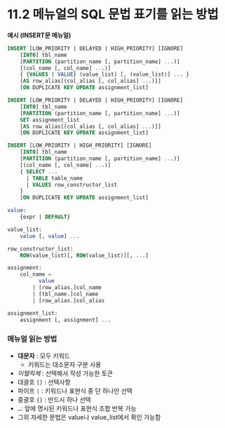 # 11.2 메뉴얼의 SQL 문법 표기를 읽는 방법

**예시 (INSERT문 메뉴얼)**

```sql
INSERT [LOW_PRIORITY | DELAYED | HIGH_PRIORITY] [IGNORE]
    [INTO] tbl_name
    [PARTITION (partition_name [, partition_name] ...)]
    [(col_name [, col_name] ...)]
    { {VALUES | VALUE} (value_list) [, (value_list)] ... }
    [AS row_alias[(col_alias [, col_alias] ...)]]
    [ON DUPLICATE KEY UPDATE assignment_list]

INSERT [LOW_PRIORITY | DELAYED | HIGH_PRIORITY] [IGNORE]
    [INTO] tbl_name
    [PARTITION (partition_name [, partition_name] ...)]
    SET assignment_list
    [AS row_alias[(col_alias [, col_alias] ...)]]
    [ON DUPLICATE KEY UPDATE assignment_list]

INSERT [LOW_PRIORITY | HIGH_PRIORITY] [IGNORE]
    [INTO] tbl_name
    [PARTITION (partition_name [, partition_name] ...)]
    [(col_name [, col_name] ...)]
    { SELECT ... 
      | TABLE table_name 
      | VALUES row_constructor_list
    }
    [ON DUPLICATE KEY UPDATE assignment_list]

value:
    {expr | DEFAULT}

value_list:
    value [, value] ...

row_constructor_list:
    ROW(value_list)[, ROW(value_list)][, ...]

assignment:
    col_name = 
          value
        | [row_alias.]col_name
        | [tbl_name.]col_name
        | [row_alias.]col_alias

assignment_list:
    assignment [, assignment] ...
```

### 메뉴얼 읽는 방법

- **대문자** : 모두 키워드
    - 키워드는 대소문자 구분 사용
- *이텔릭체* : 선택해서 작성 가능한 토큰
- 대괄호 `[]` : 선택사항
- 파이프 `|` : 키워드나 표현식 중 단 하나만 선택
- 중괄호 `{}` : 반드시 하나 선택
- `…`: 앞에 명시된 키워드나 표현식 조합 반복 가능
- 그외 자세한 문법은 value나 value_list에서 확인 가능함